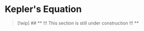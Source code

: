 # Kepler's Equation

> [!wip] ## ** !!! This section is still under construction !!! **


<!-- Wakker 6.5 and 6.6 -->
